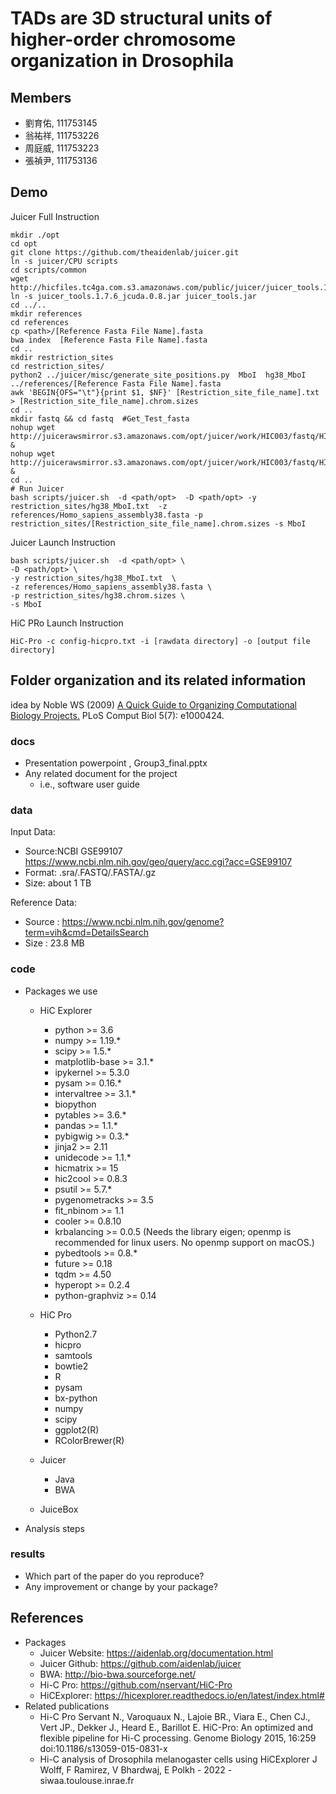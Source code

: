 # TADs are 3D structural units of higher-order chromosome organization in Drosophila
## Members
* 劉育佑, 111753145
* 翁祐祥, 111753226
* 周庭威, 111753223
* 張禎尹, 111753136

## Demo 

Juicer Full Instruction
```
mkdir ./opt 
cd opt
git clone https://github.com/theaidenlab/juicer.git
ln -s juicer/CPU scripts
cd scripts/common
wget http://hicfiles.tc4ga.com.s3.amazonaws.com/public/juicer/juicer_tools.1.7.6_jcuda.0.8.jar
ln -s juicer_tools.1.7.6_jcuda.0.8.jar juicer_tools.jar
cd ../..
mkdir references
cd references 
cp <path>/[Reference Fasta File Name].fasta  
bwa index  [Reference Fasta File Name].fasta
cd ..
mkdir restriction_sites
cd restriction_sites/
python2 ../juicer/misc/generate_site_positions.py  MboI  hg38_MboI ../references/[Reference Fasta File Name].fasta 
awk 'BEGIN{OFS="\t"}{print $1, $NF}' [Restriction_site_file_name].txt > [Restriction_site_file_name].chrom.sizes
cd ..
mkdir fastq && cd fastq  #Get_Test_fasta
nohup wget http://juicerawsmirror.s3.amazonaws.com/opt/juicer/work/HIC003/fastq/HIC003_S2_L001_R1_001.fastq.gz &
nohup wget http://juicerawsmirror.s3.amazonaws.com/opt/juicer/work/HIC003/fastq/HIC003_S2_L001_R2_001.fastq.gz &
cd ..
# Run Juicer
bash scripts/juicer.sh  -d <path/opt>  -D <path/opt> -y restriction_sites/hg38_MboI.txt  -z references/Homo_sapiens_assembly38.fasta -p restriction_sites/[Restriction_site_file_name].chrom.sizes -s MboI 
```

Juicer Launch Instruction
```
bash scripts/juicer.sh  -d <path/opt> \
-D <path/opt> \
-y restriction_sites/hg38_MboI.txt  \
-z references/Homo_sapiens_assembly38.fasta \
-p restriction_sites/hg38.chrom.sizes \
-s MboI 
```


HiC PRo Launch Instruction
```
HiC-Pro -c config-hicpro.txt -i [rawdata directory] -o [output file directory]
```




## Folder organization and its related information
idea by Noble WS (2009) [A Quick Guide to Organizing Computational Biology Projects.](https://journals.plos.org/ploscompbiol/article?id=10.1371/journal.pcbi.1000424) PLoS Comput Biol 5(7): e1000424.

### docs
* Presentation powerpoint , Group3_final.pptx
* Any related document for the project
  * i.e., software user guide

### data
Input Data:
* Source:NCBI GSE99107 https://www.ncbi.nlm.nih.gov/geo/query/acc.cgi?acc=GSE99107
* Format: .sra/.FASTQ/.FASTA/.gz
* Size: about 1 TB

Reference Data:
* Source : https://www.ncbi.nlm.nih.gov/genome?term=vih&cmd=DetailsSearch
* Size : 23.8 MB
### code
* Packages we use 
  * HiC Explorer
    * python >= 3.6
    * numpy >= 1.19.*
    * scipy >= 1.5.*
    * matplotlib-base >= 3.1.*
    * ipykernel >= 5.3.0
    * pysam >= 0.16.*
    * intervaltree >= 3.1.*
    * biopython
    * pytables >= 3.6.*
    * pandas >= 1.1.*
    * pybigwig >= 0.3.*
    * jinja2 >= 2.11
    * unidecode >= 1.1.*
    * hicmatrix >= 15
    * hic2cool >= 0.8.3
    * psutil >= 5.7.*
    * pygenometracks >= 3.5
    * fit_nbinom >= 1.1
    * cooler >= 0.8.10
    * krbalancing >= 0.0.5 (Needs the library eigen; openmp is recommended for linux users. No openmp support on macOS.)
    * pybedtools >= 0.8.*
    * future >= 0.18
    * tqdm >= 4.50
    * hyperopt >= 0.2.4
    * python-graphviz >= 0.14
  * HiC Pro
    * Python2.7
    * hicpro
    * samtools
    * bowtie2 
    * R
    * pysam 
    * bx-python 
    * numpy 
    * scipy 
    * ggplot2(R)
    * RColorBrewer(R)

  * Juicer
    * Java
    * BWA
  * JuiceBox
* Analysis steps

### results
* Which part of the paper do you reproduce?
* Any improvement or change by your package?

## References
* Packages 
  * Juicer Website: https://aidenlab.org/documentation.html
  * Juicer Github: https://github.com/aidenlab/juicer
  * BWA:  http://bio-bwa.sourceforge.net/
  * Hi-C Pro: https://github.com/nservant/HiC-Pro
  * HiCExplorer: https://hicexplorer.readthedocs.io/en/latest/index.html#
* Related publications
  * Hi-C Pro Servant N., Varoquaux N., Lajoie BR., Viara E., Chen CJ., Vert JP., Dekker J., Heard E., Barillot E. HiC-Pro: An optimized and flexible pipeline for Hi-C processing. Genome Biology 2015, 16:259 doi:10.1186/s13059-015-0831-x
  * Hi-C analysis of Drosophila melanogaster cells using HiCExplorer J Wolff, F Ramirez, V Bhardwaj, E Polkh - 2022 - siwaa.toulouse.inrae.fr
